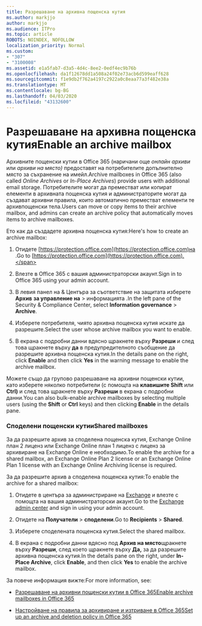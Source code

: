 ```yaml
---
title: Разрешаване на архивна пощенска кутия
ms.author: markjjo
author: markjjo
ms.audience: ITPro
ms.topic: article
ROBOTS: NOINDEX, NOFOLLOW
localization_priority: Normal
ms.custom:
- "307"
- "3100008"
ms.assetid: e1a5fab7-d3a5-4d4c-8ee2-0edf4ec9b76b
ms.openlocfilehash: da1f12678dd1a508a24f02e73acb6d599eaff628
ms.sourcegitcommit: f1e9db2f762a4197c2922a0c8eaa77a3f482e38a
ms.translationtype: MT
ms.contentlocale: bg-BG
ms.lasthandoff: 04/03/2020
ms.locfileid: "43132600"
---
```

# <a name="enable-an-archive-mailbox"></a><span data-ttu-id="4e6b0-102">Разрешаване на архивна пощенска кутия</span><span class="sxs-lookup"><span data-stu-id="4e6b0-102">Enable an archive mailbox</span></span>

<span data-ttu-id="4e6b0-103">Архивните пощенски кутии в Office 365 (наричани още *онлайн архиви* или *архиви на място)* предоставят на потребителите допълнително място за съхранение на имейл.</span><span class="sxs-lookup"><span data-stu-id="4e6b0-103">Archive mailboxes in Office 365 (also called *Online Archives* or *In-Place Archives*) provide users with additional email storage.</span></span> <span data-ttu-id="4e6b0-104">Потребителите могат да преместват или копират елементи в архивната пощенска кутия и администраторите могат да създават архивни правила, които автоматично преместват елементи те архивпощенски тела.</span><span class="sxs-lookup"><span data-stu-id="4e6b0-104">Users can move or copy items to their archive mailbox, and admins can create an archive policy that automatically moves items to archive mailboxes.</span></span>
  
<span data-ttu-id="4e6b0-105">Ето как да създадете архивна пощенска кутия:</span><span class="sxs-lookup"><span data-stu-id="4e6b0-105">Here's how to create an archive mailbox:</span></span>
  
1. <span data-ttu-id="4e6b0-106">Отидете [https://protection.office.com](https://protection.office.com)на .</span><span class="sxs-lookup"><span data-stu-id="4e6b0-106">Go to [https://protection.office.com](https://protection.office.com).</span></span>

2. <span data-ttu-id="4e6b0-107">Влезте в Office 365 с вашия администраторски акаунт.</span><span class="sxs-lookup"><span data-stu-id="4e6b0-107">Sign in to Office 365 using your admin account.</span></span>

3. <span data-ttu-id="4e6b0-108">В левия панел на &amp; Центъра за съответствие на защитата изберете **Архив** **за управление на** \> информацията .</span><span class="sxs-lookup"><span data-stu-id="4e6b0-108">In the left pane of the Security &amp; Compliance Center, select **Information governance** \> **Archive**.</span></span>

4. <span data-ttu-id="4e6b0-109">Изберете потребителя, чиято архивна пощенска кутия искате да разрешите.</span><span class="sxs-lookup"><span data-stu-id="4e6b0-109">Select the user whose archive mailbox you want to enable.</span></span>

5. <span data-ttu-id="4e6b0-110">В екрана с подробни данни вдясно щракнете върху **Разреши** и след това щракнете върху **да** в предупредителното съобщение да разрешите архивна пощенска кутия.</span><span class="sxs-lookup"><span data-stu-id="4e6b0-110">In the details pane on the right, click **Enable** and then click **Yes** in the warning message to enable the archive mailbox.</span></span>

<span data-ttu-id="4e6b0-111">Можете също да групово разрешаване на архивни пощенски кутии, като изберете няколко потребители (с помощта на **клавишите Shift** или **Ctrl)** и след това щракнете върху **Разреши** в екрана с подробни данни.</span><span class="sxs-lookup"><span data-stu-id="4e6b0-111">You can also bulk-enable archive mailboxes by selecting multiple users (using the **Shift** or **Ctrl** keys) and then clicking **Enable** in the details pane.</span></span>
  
### <a name="shared-mailboxes"></a><span data-ttu-id="4e6b0-112">Споделени пощенски кутии</span><span class="sxs-lookup"><span data-stu-id="4e6b0-112">Shared mailboxes</span></span>

<span data-ttu-id="4e6b0-113">За да разрешите архив за споделена пощенска кутия, Exchange Online план 2 лиценз или Exchange Online план 1 лиценз с лиценз за архивиране на Exchange Online е необходимо.</span><span class="sxs-lookup"><span data-stu-id="4e6b0-113">To enable the archive for a shared mailbox, an Exchange Online Plan 2 license or an Exchange Online Plan 1 license with an Exchange Online Archiving license is required.</span></span>  

<span data-ttu-id="4e6b0-114">За да разрешите архив а споделена пощенска кутия:</span><span class="sxs-lookup"><span data-stu-id="4e6b0-114">To enable the archive for a shared mailbox:</span></span>

1. <span data-ttu-id="4e6b0-115">Отидете в центъра за администриране на [Exchange](https://outlook.office365.com/ecp) и влезте с помощта на вашия администраторски акаунт.</span><span class="sxs-lookup"><span data-stu-id="4e6b0-115">Go to the [Exchange admin center](https://outlook.office365.com/ecp) and sign in using your admin account.</span></span>

2. <span data-ttu-id="4e6b0-116">Отидете на **Получатели** > **споделени**.</span><span class="sxs-lookup"><span data-stu-id="4e6b0-116">Go to **Recipients** > **Shared**.</span></span>

3. <span data-ttu-id="4e6b0-117">Изберете споделената пощенска кутия.</span><span class="sxs-lookup"><span data-stu-id="4e6b0-117">Select the shared mailbox.</span></span>

4. <span data-ttu-id="4e6b0-118">В екрана с подробни данни вдясно под **Архив на място**щракнете върху **Разреши**, след което щракнете върху **Да,** за да разрешите архивна пощенска кутия.</span><span class="sxs-lookup"><span data-stu-id="4e6b0-118">In the details pane on the right, under **In-Place Archive**, click **Enable**, and then click **Yes** to enable the archive mailbox.</span></span>

<span data-ttu-id="4e6b0-119">За повече информация вижте:</span><span class="sxs-lookup"><span data-stu-id="4e6b0-119">For more information, see:</span></span>
  
- [<span data-ttu-id="4e6b0-120">Разрешаване на архивни пощенски кутии в Office 365</span><span class="sxs-lookup"><span data-stu-id="4e6b0-120">Enable archive mailboxes in Office 365</span></span>](https://docs.microsoft.com/office365/securitycompliance/enable-archive-mailboxes)

- [<span data-ttu-id="4e6b0-121">Настройване на правила за архивиране и изтриване в Office 365</span><span class="sxs-lookup"><span data-stu-id="4e6b0-121">Set up an archive and deletion policy in Office 365</span></span>](https://docs.microsoft.com//office365/securitycompliance/set-up-an-archive-and-deletion-policy-for-mailboxes)
